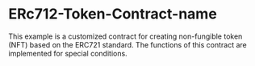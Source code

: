 # ERc712-Token-Contract-name
This example is a customized contract for creating  non-fungible token (NFT) based on the ERC721 standard. The functions of this contract are implemented for special conditions.
